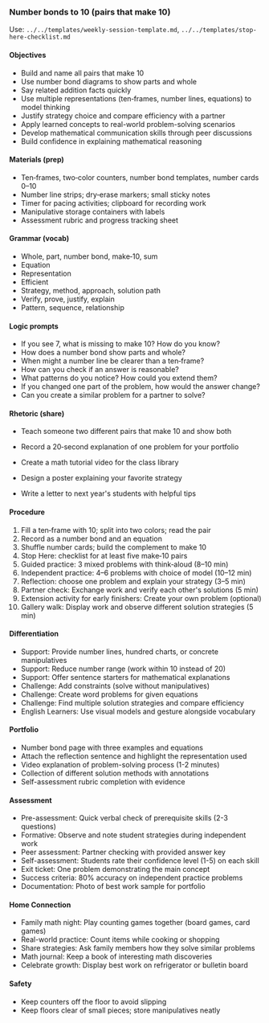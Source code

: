 ### Number bonds to 10 (pairs that make 10)

Use: `../../templates/weekly-session-template.md`, `../../templates/stop-here-checklist.md`

#### Objectives
- Build and name all pairs that make 10
- Use number bond diagrams to show parts and whole
- Say related addition facts quickly
- Use multiple representations (ten‑frames, number lines, equations) to model thinking
- Justify strategy choice and compare efficiency with a partner
- Apply learned concepts to real-world problem-solving scenarios
- Develop mathematical communication skills through peer discussions
- Build confidence in explaining mathematical reasoning
#### Materials (prep)
- Ten‑frames, two‑color counters, number bond templates, number cards 0–10
- Number line strips; dry‑erase markers; small sticky notes
- Timer for pacing activities; clipboard for recording work
- Manipulative storage containers with labels
- Assessment rubric and progress tracking sheet
#### Grammar (vocab)
- Whole, part, number bond, make‑10, sum
- Equation
- Representation
- Efficient
- Strategy, method, approach, solution path
- Verify, prove, justify, explain
- Pattern, sequence, relationship
#### Logic prompts
- If you see 7, what is missing to make 10? How do you know?
- How does a number bond show parts and whole?
- When might a number line be clearer than a ten‑frame?
- How can you check if an answer is reasonable?
- What patterns do you notice? How could you extend them?
- If you changed one part of the problem, how would the answer change?
- Can you create a similar problem for a partner to solve?
#### Rhetoric (share)
- Teach someone two different pairs that make 10 and show both
- Record a 20‑second explanation of one problem for your portfolio

- Create a math tutorial video for the class library
- Design a poster explaining your favorite strategy
- Write a letter to next year's students with helpful tips
#### Procedure
1) Fill a ten‑frame with 10; split into two colors; read the pair
2) Record as a number bond and an equation
3) Shuffle number cards; build the complement to make 10
4) Stop Here: checklist for at least five make‑10 pairs
5) Guided practice: 3 mixed problems with think‑aloud (8–10 min)
6) Independent practice: 4–6 problems with choice of model (10–12 min)
7) Reflection: choose one problem and explain your strategy (3–5 min)
8) Partner check: Exchange work and verify each other's solutions (5 min)
9) Extension activity for early finishers: Create your own problem (optional)
10) Gallery walk: Display work and observe different solution strategies (5 min)

#### Differentiation
- Support: Provide number lines, hundred charts, or concrete manipulatives
- Support: Reduce number range (work within 10 instead of 20)
- Support: Offer sentence starters for mathematical explanations
- Challenge: Add constraints (solve without manipulatives)
- Challenge: Create word problems for given equations
- Challenge: Find multiple solution strategies and compare efficiency
- English Learners: Use visual models and gesture alongside vocabulary
#### Portfolio
- Number bond page with three examples and equations
- Attach the reflection sentence and highlight the representation used
- Video explanation of problem-solving process (1-2 minutes)
- Collection of different solution methods with annotations
- Self-assessment rubric completion with evidence

#### Assessment
- Pre-assessment: Quick verbal check of prerequisite skills (2-3 questions)
- Formative: Observe and note student strategies during independent work
- Peer assessment: Partner checking with provided answer key
- Self-assessment: Students rate their confidence level (1-5) on each skill
- Exit ticket: One problem demonstrating the main concept
- Success criteria: 80% accuracy on independent practice problems
- Documentation: Photo of best work sample for portfolio

#### Home Connection
- Family math night: Play counting games together (board games, card games)
- Real-world practice: Count items while cooking or shopping
- Share strategies: Ask family members how they solve similar problems
- Math journal: Keep a book of interesting math discoveries
- Celebrate growth: Display best work on refrigerator or bulletin board
#### Safety
- Keep counters off the floor to avoid slipping
- Keep floors clear of small pieces; store manipulatives neatly

<!-- enriched: v1 -->


<!-- expanded: v3 -->